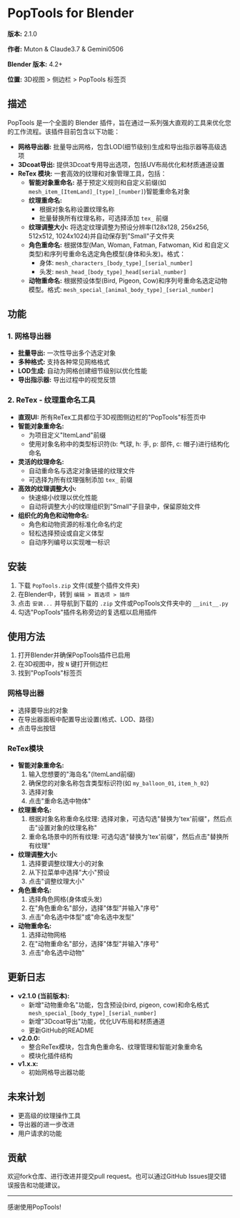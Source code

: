 # PopTools for Blender

**版本:** 2.1.0

**作者:** Muton & Claude3.7 & Gemini0506

**Blender 版本:** 4.2+

**位置:** 3D视图 > 侧边栏 > PopTools 标签页

## 描述

PopTools 是一个全面的 Blender 插件，旨在通过一系列强大直观的工具来优化您的工作流程。该插件目前包含以下功能：

*   **网格导出器:** 批量导出网格，包含LOD(细节级别)生成和导出指示器等高级选项
*   **3Dcoat导出:** 提供3Dcoat专用导出选项，包括UV布局优化和材质通道设置
*   **ReTex 模块:** 一套高效的纹理和对象管理工具，包括：
    *   **智能对象重命名:** 基于预定义规则和自定义前缀(如 `mesh_item_[ItemLand]_[type]_[number]`)智能重命名对象
    *   **纹理重命名:** 
        *   根据对象名称设置纹理名称
        *   批量替换所有纹理名称，可选择添加 `tex_` 前缀
    *   **纹理调整大小:** 将选定纹理调整为预设分辨率(128x128, 256x256, 512x512, 1024x1024)并自动保存到"Small"子文件夹
    *   **角色重命名:** 根据体型(Man, Woman, Fatman, Fatwoman, Kid 和自定义类型)和序列号重命名选定角色模型(身体和头发)。格式：
        *   身体: `mesh_characters_[body_type]_[serial_number]`
        *   头发: `mesh_head_[body_type]_head[serial_number]`
    *   **动物重命名:** 根据预设体型(Bird, Pigeon, Cow)和序列号重命名选定动物模型。格式: `mesh_special_[animal_body_type]_[serial_number]`

## 功能

### 1. 网格导出器

*   **批量导出:** 一次性导出多个选定对象
*   **多种格式:** 支持各种常见网格格式
*   **LOD生成:** 自动为网格创建细节级别以优化性能
*   **导出指示器:** 导出过程中的视觉反馈

### 2. ReTex - 纹理重命名工具

*   **直观UI:** 所有ReTex工具都位于3D视图侧边栏的"PopTools"标签页中
*   **智能对象重命名:**
    *   为项目定义"ItemLand"前缀
    *   使用对象名称中的类型标识符(b: 气球, h: 手, p: 部件, c: 帽子)进行结构化命名
*   **灵活的纹理命名:**
    *   自动重命名与选定对象链接的纹理文件
    *   可选择为所有纹理强制添加 `tex_` 前缀
*   **高效的纹理调整大小:**
    *   快速缩小纹理以优化性能
    *   自动将调整大小的纹理组织到"Small"子目录中，保留原始文件
*   **组织化的角色和动物命名:**
    *   角色和动物资源的标准化命名约定
    *   轻松选择预设或自定义体型
    *   自动序列编号以实现唯一标识

## 安装

1.  下载 `PopTools.zip` 文件(或整个插件文件夹)
2.  在Blender中，转到 `编辑 > 首选项 > 插件`
3.  点击 `安装...` 并导航到下载的 `.zip` 文件或PopTools文件夹中的 `__init__.py`
4.  勾选"PopTools"插件名称旁边的复选框以启用插件

## 使用方法

1.  打开Blender并确保PopTools插件已启用
2.  在3D视图中，按 `N` 键打开侧边栏
3.  找到"PopTools"标签页

### 网格导出器

*   选择要导出的对象
*   在导出器面板中配置导出设置(格式、LOD、路径)
*   点击导出按钮

### ReTex模块

*   **智能对象重命名:**
    1.  输入您想要的"海岛名"(ItemLand前缀)
    2.  确保您的对象名称包含类型标识符(如 `my_balloon_01`, `item_h_02`)
    3.  选择对象
    4.  点击"重命名选中物体"
*   **纹理重命名:**
    1.  根据对象名称重命名纹理: 选择对象，可选勾选"替换为'tex'前缀"，然后点击"设置对象的纹理名称"
    2.  重命名场景中的所有纹理: 可选勾选"替换为'tex'前缀"，然后点击"替换所有纹理"
*   **纹理调整大小:**
    1.  选择要调整纹理大小的对象
    2.  从下拉菜单中选择"大小"预设
    3.  点击"调整纹理大小"
*   **角色重命名:**
    1.  选择角色网格(身体或头发)
    2.  在"角色重命名"部分，选择"体型"并输入"序号"
    3.  点击"命名选中体型"或"命名选中发型"
*   **动物重命名:**
    1.  选择动物网格
    2.  在"动物重命名"部分，选择"体型"并输入"序号"
    3.  点击"命名选中动物"

## 更新日志

*   **v2.1.0 (当前版本):**
    *   新增"动物重命名"功能，包含预设(bird, pigeon, cow)和命名格式 `mesh_special_[body_type]_[serial_number]`
    *   新增"3Dcoat导出"功能，优化UV布局和材质通道
    *   更新GitHub的README
*   **v2.0.0:**
    *   整合ReTex模块，包含角色重命名、纹理管理和智能对象重命名
    *   模块化插件结构
*   **v1.x.x:**
    *   初始网格导出器功能

## 未来计划

*   更高级的纹理操作工具
*   导出器的进一步改进
*   用户请求的功能

## 贡献

欢迎fork仓库、进行改进并提交pull request。也可以通过GitHub Issues提交错误报告和功能建议。

---

感谢使用PopTools!